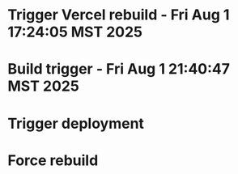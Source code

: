 # Trigger Vercel rebuild - Fri Aug  1 17:24:05 MST 2025
# Build trigger - Fri Aug  1 21:40:47 MST 2025
# Trigger deployment
# Force rebuild
